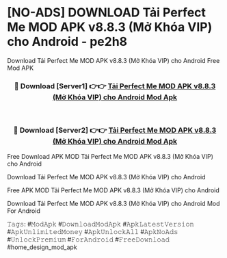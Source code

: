 # [NO-ADS] DOWNLOAD Tải Perfect Me MOD APK v8.8.3 (Mở Khóa VIP) cho Android - pe2h8
Download Tải Perfect Me MOD APK v8.8.3 (Mở Khóa VIP) cho Android Free Mod APK

<div align="center">
<h3>🔴 Download [Server1] 👉👉 <a href="https://apk-comot.site?title=Tải_Perfect_Me_MOD_APK_v8.8.3_(Mở_Khóa_VIP)_cho_Android">Tải Perfect Me MOD APK v8.8.3 (Mở Khóa VIP) cho Android Mod Apk</a></h3><br>

<h3>🔴 Download [Server2] 👉👉 <a href="https://apk-comot.site?title=Tải_Perfect_Me_MOD_APK_v8.8.3_(Mở_Khóa_VIP)_cho_Android">Tải Perfect Me MOD APK v8.8.3 (Mở Khóa VIP) cho Android Mod Apk</a></h3>
</div>


Free Download APK MOD Tải Perfect Me MOD APK v8.8.3 (Mở Khóa VIP) cho Android

Download Tải Perfect Me MOD APK v8.8.3 (Mở Khóa VIP) cho Android 

Free APK MOD Tải Perfect Me MOD APK v8.8.3 (Mở Khóa VIP) cho Android 

Download Tải Perfect Me MOD APK v8.8.3 (Mở Khóa VIP) cho Android Mod For Android

𝚃𝚊𝚐𝚜: #𝙼𝚘𝚍𝙰𝚙𝚔 #𝙳𝚘𝚠𝚗𝚕𝚘𝚊𝚍𝙼𝚘𝚍𝙰𝚙𝚔 #𝙰𝚙𝚔𝙻𝚊𝚝𝚎𝚜𝚝𝚅𝚎𝚛𝚜𝚒𝚘𝚗 #𝙰𝚙𝚔𝚄𝚗𝚕𝚒𝚖𝚒𝚝𝚎𝚍𝙼𝚘𝚗𝚎𝚢 #𝙰𝚙𝚔𝚄𝚗𝚕𝚘𝚌𝚔𝙰𝚕𝚕 #𝙰𝚙𝚔𝙽𝚘𝙰𝚍𝚜 #𝚄𝚗𝚕𝚘𝚌𝚔𝙿𝚛𝚎𝚖𝚒𝚞𝚖 #𝙵𝚘𝚛𝙰𝚗𝚍𝚛𝚘𝚒𝚍 #𝙵𝚛𝚎𝚎𝙳𝚘𝚠𝚗𝚕𝚘𝚊𝚍 #home_design_mod_apk